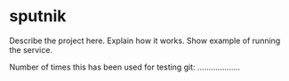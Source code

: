 sputnik
=======

Describe the project here. Explain how it works. Show example of running the service.

Number of times this has been used for testing git:
...................
